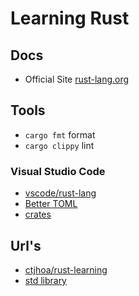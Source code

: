 # Learning Rust

## Docs

- Official Site [rust-lang.org](https://www.rust-lang.org/)

## Tools

- `cargo fmt` format
- `cargo clippy` lint

### Visual Studio Code

- [vscode/rust-lang](https://marketplace.visualstudio.com/items?itemName=rust-lang.rust)
- [Better TOML](https://marketplace.visualstudio.com/items?itemName=bungcip.better-toml)
- [crates](https://marketplace.visualstudio.com/items?itemName=serayuzgur.crates)

## Url's

- [ctjhoa/rust-learning](https://github.com/ctjhoa/rust-learning)
- [std library](https://doc.rust-lang.org/std/)
